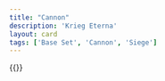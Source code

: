 ```yaml
---
title: "Cannon"
description: 'Krieg Eterna'
layout: card
tags: ['Base Set', 'Cannon', 'Siege']
---
```

{{<card-detail-page title="Cannon4" artwork="Siege of Breisach by Christian Sell (1861)" />}}